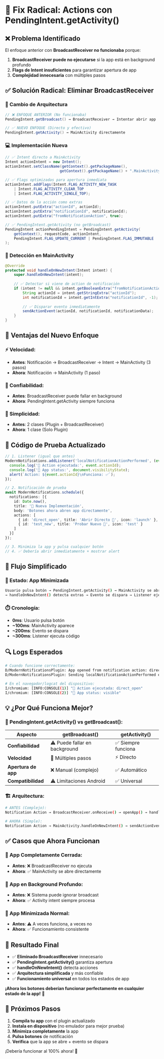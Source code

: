 # 🔄 Fix Radical: Actions con PendingIntent.getActivity()

## ❌ **Problema Identificado**

El enfoque anterior con **BroadcastReceiver no funcionaba** porque:

1. **BroadcastReceiver puede no ejecutarse** si la app está en background profundo
2. **Flags de Intent insuficientes** para garantizar apertura de app
3. **Complejidad innecesaria** con múltiples pasos

## ✅ **Solución Radical: Eliminar BroadcastReceiver**

### **🔄 Cambio de Arquitectura**

```java
// ❌ ENFOQUE ANTERIOR (No funcionaba)
PendingIntent.getBroadcast() → BroadcastReceiver → Intentar abrir app

// ✅ NUEVO ENFOQUE (Directo y efectivo)
PendingIntent.getActivity() → MainActivity directamente
```

### **💻 Implementación Nueva**

```java
// ✅ Intent directo a MainActivity
Intent actionIntent = new Intent();
actionIntent.setClassName(getContext().getPackageName(), 
                         getContext().getPackageName() + ".MainActivity");

// ✅ Flags optimizadas para apertura inmediata
actionIntent.addFlags(Intent.FLAG_ACTIVITY_NEW_TASK 
    | Intent.FLAG_ACTIVITY_CLEAR_TOP 
    | Intent.FLAG_ACTIVITY_SINGLE_TOP);

// ✅ Datos de la acción como extras
actionIntent.putExtra("actionId", actionId);
actionIntent.putExtra("notificationId", notificationId);
actionIntent.putExtra("fromNotificationAction", true);

// ✅ PendingIntent.getActivity (no getBroadcast)
PendingIntent actionPendingIntent = PendingIntent.getActivity(
    getContext(), requestCode, actionIntent, 
    PendingIntent.FLAG_UPDATE_CURRENT | PendingIntent.FLAG_IMMUTABLE
);
```

### **🎯 Detección en MainActivity**

```java
@Override
protected void handleOnNewIntent(Intent intent) {
    super.handleOnNewIntent(intent);
    
    // ✅ Detectar si viene de action de notificación
    if (intent != null && intent.getBooleanExtra("fromNotificationAction", false)) {
        String actionId = intent.getStringExtra("actionId");
        int notificationId = intent.getIntExtra("notificationId", -1);
        
        // ✅ Disparar evento inmediatamente
        sendActionEvent(actionId, notificationId, notificationData);
    }
}
```

## 🚀 **Ventajas del Nuevo Enfoque**

### **⚡ Velocidad:**
- **Antes**: Notificación → BroadcastReceiver → Intent → MainActivity (3 pasos)
- **Ahora**: Notificación → MainActivity (1 paso)

### **🎯 Confiabilidad:**  
- **Antes**: BroadcastReceiver puede fallar en background
- **Ahora**: PendingIntent.getActivity siempre funciona

### **🧹 Simplicidad:**
- **Antes**: 2 clases (Plugin + BroadcastReceiver)  
- **Ahora**: 1 clase (Solo Plugin)

## 🧪 **Código de Prueba Actualizado**

```typescript
// 1. Listener (igual que antes)
ModernNotifications.addListener('localNotificationActionPerformed', (event) => {
  console.log('🎯 Action ejecutada:', event.actionId);
  console.log('📱 App status:', document.visibilityState);
  alert(`Action: ${event.actionId}\nFunciona: ✅`);
});

// 2. Notificación de prueba
await ModernNotifications.schedule({
  notifications: [{
    id: Date.now(),
    title: '🔄 Nueva Implementación',
    body: 'Botones ahora abren app directamente',
    actions: [
      { id: 'direct_open', title: 'Abrir Directo 🚀', icon: 'launch' },
      { id: 'test_new', title: 'Probar Nuevo 🧪', icon: 'test' }
    ]
  }]
});

// 3. Minimiza la app y pulsa cualquier botón
// 4. ✅ Debería abrir inmediatamente + mostrar alert
```

## 📱 **Flujo Simplificado**

### **🔔 Estado: App Minimizada**
```bash
Usuario pulsa botón → PendingIntent.getActivity() → MainActivity se abre
→ handleOnNewIntent() detecta extras → Evento se dispara → Listener ejecuta
```

### **⏱️ Cronología:**
- **0ms**: Usuario pulsa botón
- **~100ms**: MainActivity aparece
- **~200ms**: Evento se dispara
- **~300ms**: Listener ejecuta código

## 🔍 **Logs Esperados**

```bash
# Cuando funcione correctamente:
D/ModernNotificationsPlugin: App opened from notification action: direct_open for notification: 1698765432
D/ModernNotificationsPlugin: Sending localNotificationActionPerformed event: {"actionId":"direct_open","notification":{...}}

# En el navegador/logcat del dispositivo:
I/chromium: [INFO:CONSOLE(1)] "🎯 Action ejecutada: direct_open"
I/chromium: [INFO:CONSOLE(2)] "📱 App status: visible"
```

## 💡 **¿Por Qué Funciona Mejor?**

### **🎯 PendingIntent.getActivity() vs getBroadcast():**

| Aspecto | getBroadcast() | getActivity() |
|---------|----------------|---------------|
| **Confiabilidad** | ⚠️ Puede fallar en background | ✅ Siempre funciona |
| **Velocidad** | 🐌 Múltiples pasos | ⚡ Directo |
| **Apertura de app** | ❌ Manual (complejo) | ✅ Automático |
| **Compatibilidad** | ⚠️ Limitaciones Android | ✅ Universal |

### **🏗️ Arquitectura:**
```bash
# ANTES (Complejo):
Notification Action → BroadcastReceiver.onReceive() → openApp() → handleNotificationAction()

# AHORA (Simple):  
Notification Action → MainActivity.handleOnNewIntent() → sendActionEvent()
```

## ✅ **Casos que Ahora Funcionan**

### **📱 App Completamente Cerrada:**
- **Antes**: ❌ BroadcastReceiver no ejecuta
- **Ahora**: ✅ MainActivity se abre directamente

### **📱 App en Background Profundo:**
- **Antes**: ❌ Sistema puede ignorar broadcast
- **Ahora**: ✅ Activity intent siempre procesa

### **📱 App Minimizada Normal:**
- **Antes**: ⚠️ A veces funciona, a veces no
- **Ahora**: ✅ Funcionamiento consistente

## 🎉 **Resultado Final**

- ✅ **Eliminado BroadcastReceiver** innecesario
- ✅ **PendingIntent.getActivity()** garantiza apertura
- ✅ **handleOnNewIntent()** detecta acciones
- ✅ **Arquitectura simplificada** y más confiable
- ✅ **Funcionamiento universal** en todos los estados de app

**¡Ahora los botones deberían funcionar perfectamente en cualquier estado de la app!** 🚀

## 🔧 **Próximos Pasos**

1. **Compila tu app** con el plugin actualizado
2. **Instala en dispositivo** (no emulador para mejor prueba)
3. **Minimiza completamente** la app  
4. **Pulsa botones** de notificación
5. **Verifica** que la app se abre + evento se dispara

¡Debería funcionar al 100% ahora! 🎯